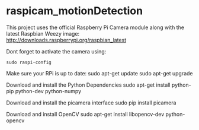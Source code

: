 raspicam_motionDetection
========================
This project uses the official Raspberry Pi Camera module along with the latest Raspbian Weezy image:
http://downloads.raspberrypi.org/raspbian_latest

Dont forget to activate the camera using:
```
sudo raspi-config
```
Make sure your RPi is up to date:
sudo apt-get update
sudo apt-get upgrade

Download and install the Python Dependencies
sudo apt-get install python-pip python-dev python-numpy

Download and install the picamera interface
sudo pip install picamera

Download and install OpenCV
sudo apt-get install libopencv-dev python-opencv
